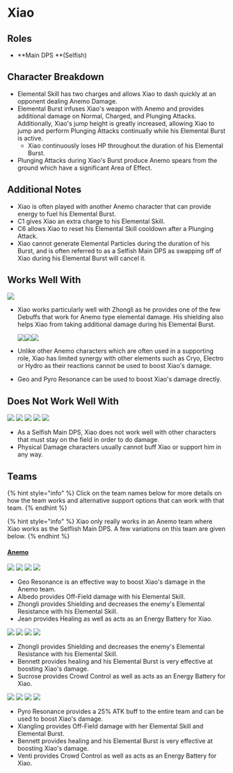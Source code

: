 # Xiao

## Roles

* \*\*Main DPS \*\*(Selfish)

## Character Breakdown

* Elemental Skill has two charges and allows Xiao to dash quickly at an opponent dealing Anemo Damage.
* Elemental Burst infuses Xiao's weapon with Anemo and provides additional damage on Normal, Charged, and Plunging Attacks. Additionally, Xiao's jump height is greatly increased, allowing Xiao to jump and perform Plunging Attacks continually while his Elemental Burst is active.
  * Xiao continuously loses HP throughout the duration of his Elemental Burst.
* Plunging Attacks during Xiao's Burst produce Anemo spears from the ground which have a significant Area of Effect.

## **Additional Notes**

* Xiao is often played with another Anemo character that can provide energy to fuel his Elemental Burst.
* C1 gives Xiao an extra charge to his Elemental Skill.
* C6 allows Xiao to reset his Elemental Skill cooldown after a Plunging Attack.
* Xiao cannot generate Elemental Particles during the duration of his Burst, and is often referred to as a Selfish Main DPS as swapping off of Xiao during his Elemental Burst will cancel it.

## Works Well With

![](../../.gitbook/assets/UI\_AvatarIcon\_Zhongli.png)

*   Xiao works particularly well with Zhongli as he provides one of the few Debuffs that work for Anemo type elemental damage. His shielding also helps Xiao from taking additional damage during his Elemental Burst.

    ![](../../.gitbook/assets/Element\_Anemo.webp)![](../../.gitbook/assets/Element\_Geo.webp)![](../../.gitbook/assets/Element\_Pyro.webp)
* Unlike other Anemo characters which are often used in a supporting role, Xiao has limited synergy with other elements such as Cryo, Electro or Hydro as their reactions cannot be used to boost Xiao's damage.
* Geo and Pyro Resonance can be used to boost Xiao's damage directly.

## Does Not Work Well With

![](../../.gitbook/assets/UI\_AvatarIcon\_Hutao.png) ![](../../.gitbook/assets/UI\_AvatarIcon\_Tartaglia.png) ![](../../.gitbook/assets/UI\_AvatarIcon\_Eula.png) ![](../../.gitbook/assets/UI\_AvatarIcon\_Razor.png) ![](../../.gitbook/assets/UI\_AvatarIcon\_Xinyan.png)

* As a Selfish Main DPS, Xiao does not work well with other characters that must stay on the field in order to do damage.
* Physical Damage characters usually cannot buff Xiao or support him in any way.

## Teams

{% hint style="info" %}
Click on the team names below for more details on how the team works and alternative support options that can work with that team.
{% endhint %}

{% hint style="info" %}
Xiao only really works in an Anemo team where Xiao works as the Selflish Main DPS. A few variations on this team are given below.
{% endhint %}

#### [Anemo](./)

![](../../.gitbook/assets/UI\_AvatarIcon\_Xiao.png) ![](../../.gitbook/assets/UI\_AvatarIcon\_Jean.png) ![](../../.gitbook/assets/UI\_AvatarIcon\_Albedo.png) ![](../../.gitbook/assets/UI\_AvatarIcon\_Zhongli.png)

* Geo Resonance is an effective way to boost Xiao's damage in the Anemo team.
* Albedo provides Off-Field damage with his Elemental Skill.
* Zhongli provides Shielding and decreases the enemy's Elemental Resistance with his Elemental Skill.
* Jean provides Healing as well as acts as an Energy Battery for Xiao.

![](../../.gitbook/assets/UI\_AvatarIcon\_Xiao.png) ![](../../.gitbook/assets/UI\_AvatarIcon\_Sucrose.png) ![](../../.gitbook/assets/UI\_AvatarIcon\_Zhongli.png) ![](../../.gitbook/assets/UI\_AvatarIcon\_Bennett.png)

* Zhongli provides Shielding and decreases the enemy's Elemental Resistance with his Elemental Skill.
* Bennett provides healing and his Elemental Burst is very effective at boosting Xiao's damage.
* Sucrose provides Crowd Control as well as acts as an Energy Battery for Xiao.

![](../../.gitbook/assets/UI\_AvatarIcon\_Xiao.png) ![](../../.gitbook/assets/UI\_AvatarIcon\_Venti.png) ![](../../.gitbook/assets/UI\_AvatarIcon\_Xiangling.png) ![](../../.gitbook/assets/UI\_AvatarIcon\_Bennett.png)

* Pyro Resonance provides a 25% ATK buff to the entire team and can be used to boost Xiao's damage.
* Xiangling provides Off-Field damage with her Elemental Skill and Elemental Burst.
* Bennett provides healing and his Elemental Burst is very effective at boosting Xiao's damage.
* Venti provides Crowd Control as well as acts as an Energy Battery for Xiao.
